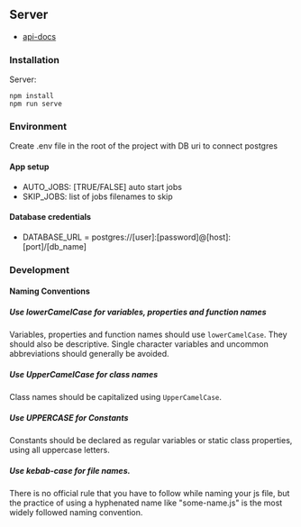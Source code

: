 ## Server

- [api-docs](https://exapmle.app/api-docs/#/)

### Installation

Server:
```
npm install
npm run serve
```
### Environment
Create .env file in the root of the project with DB uri to connect postgres

#### App setup
- AUTO_JOBS: \[TRUE/FALSE] auto start jobs
- SKIP_JOBS: list of jobs filenames to skip

#### Database credentials
- DATABASE_URL = postgres://\[user]:\[password]@\[host]:\[port]/\[db_name]

### Development

#### Naming Conventions

##### Use lowerCamelCase for variables, properties and function names

Variables, properties and function names should use `lowerCamelCase`.  They
should also be descriptive. Single character variables and uncommon
abbreviations should generally be avoided.

##### Use UpperCamelCase for class names

Class names should be capitalized using `UpperCamelCase`.


##### Use UPPERCASE for Constants

Constants should be declared as regular variables or static class properties,
using all uppercase letters.

##### Use kebab-case for file names.

There is no official rule that you have to follow while naming your js file,
but the practice of using a hyphenated name like "some-name.js" is the most widely followed naming convention.